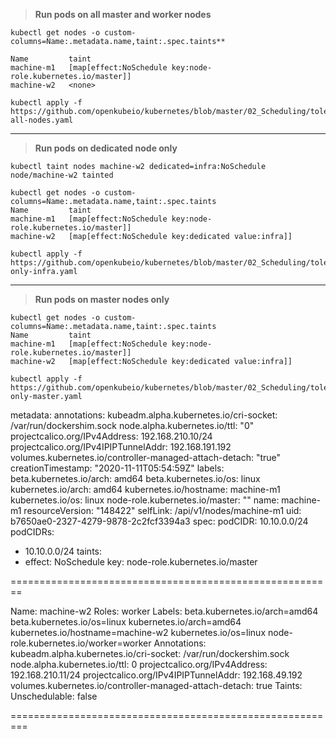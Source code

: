 > **Run pods on all master and worker nodes**

```
kubectl get nodes -o custom-columns=Name:.metadata.name,taint:.spec.taints**

Name         taint
machine-m1   [map[effect:NoSchedule key:node-role.kubernetes.io/master]]
machine-w2   <none>

kubectl apply -f https://github.com/openkubeio/kubernetes/blob/master/02_Scheduling/toleration-all-nodes.yaml
```
---------------------------------------------

> **Run pods on dedicated node only**
```
kubectl taint nodes machine-w2 dedicated=infra:NoSchedule
node/machine-w2 tainted

kubectl get nodes -o custom-columns=Name:.metadata.name,taint:.spec.taints
Name         taint
machine-m1   [map[effect:NoSchedule key:node-role.kubernetes.io/master]]
machine-w2   [map[effect:NoSchedule key:dedicated value:infra]]

kubectl apply -f https://github.com/openkubeio/kubernetes/blob/master/02_Scheduling/toleration-only-infra.yaml
```
---------------------------------------------

> **Run pods on master nodes only**
```
kubectl get nodes -o custom-columns=Name:.metadata.name,taint:.spec.taints
Name         taint
machine-m1   [map[effect:NoSchedule key:node-role.kubernetes.io/master]]
machine-w2   [map[effect:NoSchedule key:dedicated value:infra]]

kubectl apply -f https://github.com/openkubeio/kubernetes/blob/master/02_Scheduling/toleration-only-master.yaml
```

metadata:
  annotations:
    kubeadm.alpha.kubernetes.io/cri-socket: /var/run/dockershim.sock
    node.alpha.kubernetes.io/ttl: "0"
    projectcalico.org/IPv4Address: 192.168.210.10/24
    projectcalico.org/IPv4IPIPTunnelAddr: 192.168.191.192
    volumes.kubernetes.io/controller-managed-attach-detach: "true"
  creationTimestamp: "2020-11-11T05:54:59Z"
  labels:
    beta.kubernetes.io/arch: amd64
    beta.kubernetes.io/os: linux
    kubernetes.io/arch: amd64
    kubernetes.io/hostname: machine-m1
    kubernetes.io/os: linux
    node-role.kubernetes.io/master: ""
  name: machine-m1
  resourceVersion: "148422"
  selfLink: /api/v1/nodes/machine-m1
  uid: b7650ae0-2327-4279-9878-2c2fcf3394a3
spec:
  podCIDR: 10.10.0.0/24
  podCIDRs:
  - 10.10.0.0/24
  taints:
  - effect: NoSchedule
    key: node-role.kubernetes.io/master

========================================================

Name:               machine-w2
Roles:              worker
Labels:             beta.kubernetes.io/arch=amd64
                    beta.kubernetes.io/os=linux
                    kubernetes.io/arch=amd64
                    kubernetes.io/hostname=machine-w2
                    kubernetes.io/os=linux
                    node-role.kubernetes.io/worker=worker
Annotations:        kubeadm.alpha.kubernetes.io/cri-socket: /var/run/dockershim.sock
                    node.alpha.kubernetes.io/ttl: 0
                    projectcalico.org/IPv4Address: 192.168.210.11/24
                    projectcalico.org/IPv4IPIPTunnelAddr: 192.168.49.192
                    volumes.kubernetes.io/controller-managed-attach-detach: true
Taints:             <none>
Unschedulable:      false

=========================================================


